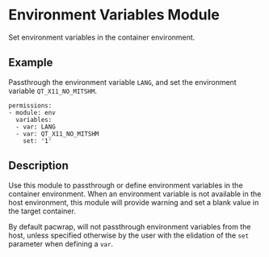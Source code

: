 # Environment Variables Module

Set environment variables in the container environment.

## Example

Passthrough the environment variable `LANG`, and set the environment variable `QT_X11_NO_MITSHM`.

```
permissions:
- module: env
  variables:
  - var: LANG
  - var: QT_X11_NO_MITSHM
    set: '1'
```

## Description

Use this module to passthrough or define environment variables in the container environment.
When an environment variable is not available in the host environment, this module will
provide warning and set a blank value in the target container.

By default pacwrap, will not passthrough environment variables from the host, unless specified
otherwise by the user with the elidation of the `set` parameter when defining a `var`.

